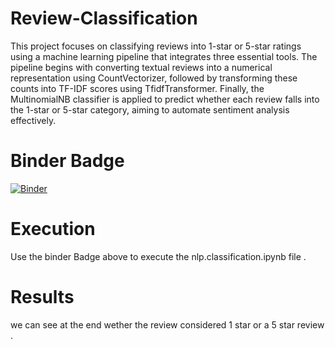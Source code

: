 # Review-Classification

This project focuses on classifying reviews into 1-star or 5-star ratings using a machine learning pipeline that integrates three essential tools. The pipeline begins with converting textual reviews into a numerical representation using CountVectorizer, followed by transforming these counts into TF-IDF scores using TfidfTransformer. Finally, the MultinomialNB classifier is applied to predict whether each review falls into the 1-star or 5-star category, aiming to automate sentiment analysis effectively.

# Binder Badge 
[![Binder](https://mybinder.org/badge_logo.svg)](https://mybinder.org/v2/gh/OmarAfify10/Review-Classification/HEAD)

# Execution 
Use the binder Badge above to execute the nlp.classification.ipynb file .

# Results
we can see at the end wether the review considered 1 star or a 5 star review .
